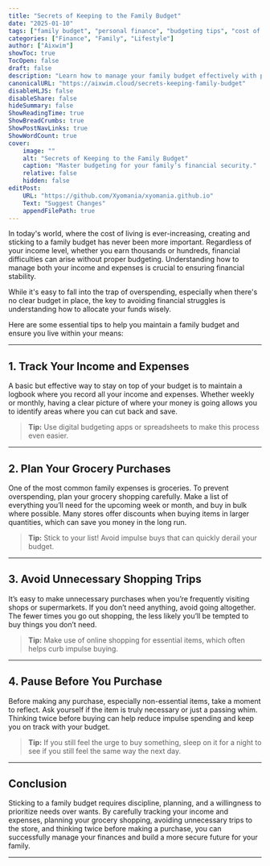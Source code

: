 ```yaml
---
title: "Secrets of Keeping to the Family Budget"
date: "2025-01-10"
tags: ["family budget", "personal finance", "budgeting tips", "cost of living", "financial planning"]
categories: ["Finance", "Family", "Lifestyle"]
author: ["Aixwim"]
showToc: true
TocOpen: false
draft: false
description: "Learn how to manage your family budget effectively with practical tips that will help you save money and avoid financial stress."
canonicalURL: "https://aixwim.cloud/secrets-keeping-family-budget"
disableHLJS: false
disableShare: false
hideSummary: false
ShowReadingTime: true
ShowBreadCrumbs: true
ShowPostNavLinks: true
ShowWordCount: true
cover:
    image: ""
    alt: "Secrets of Keeping to the Family Budget"
    caption: "Master budgeting for your family’s financial security."
    relative: false
    hidden: false
editPost:
    URL: "https://github.com/Xyomania/xyomania.github.io"
    Text: "Suggest Changes"
    appendFilePath: true
---
```


In today's world, where the cost of living is ever-increasing, creating and sticking to a family budget has never been more important. Regardless of your income level, whether you earn thousands or hundreds, financial difficulties can arise without proper budgeting. Understanding how to manage both your income and expenses is crucial to ensuring financial stability.

While it's easy to fall into the trap of overspending, especially when there's no clear budget in place, the key to avoiding financial struggles is understanding how to allocate your funds wisely.

Here are some essential tips to help you maintain a family budget and ensure you live within your means:

---

## 1. **Track Your Income and Expenses**

A basic but effective way to stay on top of your budget is to maintain a logbook where you record all your income and expenses. Whether weekly or monthly, having a clear picture of where your money is going allows you to identify areas where you can cut back and save. 

> **Tip:** Use digital budgeting apps or spreadsheets to make this process even easier.

---

## 2. **Plan Your Grocery Purchases**

One of the most common family expenses is groceries. To prevent overspending, plan your grocery shopping carefully. Make a list of everything you’ll need for the upcoming week or month, and buy in bulk where possible. Many stores offer discounts when buying items in larger quantities, which can save you money in the long run.

> **Tip:** Stick to your list! Avoid impulse buys that can quickly derail your budget.

---

## 3. **Avoid Unnecessary Shopping Trips**

It’s easy to make unnecessary purchases when you’re frequently visiting shops or supermarkets. If you don’t need anything, avoid going altogether. The fewer times you go out shopping, the less likely you’ll be tempted to buy things you don’t need.

> **Tip:** Make use of online shopping for essential items, which often helps curb impulse buying.

---

## 4. **Pause Before You Purchase**

Before making any purchase, especially non-essential items, take a moment to reflect. Ask yourself if the item is truly necessary or just a passing whim. Thinking twice before buying can help reduce impulse spending and keep you on track with your budget.

> **Tip:** If you still feel the urge to buy something, sleep on it for a night to see if you still feel the same way the next day.

---

## Conclusion

Sticking to a family budget requires discipline, planning, and a willingness to prioritize needs over wants. By carefully tracking your income and expenses, planning your grocery shopping, avoiding unnecessary trips to the store, and thinking twice before making a purchase, you can successfully manage your finances and build a more secure future for your family.

---
